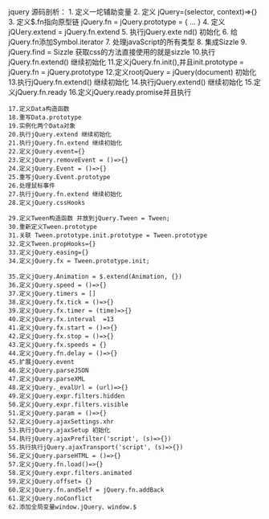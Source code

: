 jquery 源码剖析：
	1. 定义一坨辅助变量
	2. 定义 jQuery=(selector, context)=>{}
	3. 定义$.fn指向原型链 jQuery.fn = jQuery.prototype = { ... }
	4. 定义jQUery.extend = jQuery.fn.extend
	5. 执行jQuery.exte	nd() 初始化
	6. 给 jQuery.fn添加Symbol.iterator
	7. 处理javaScript的所有类型
	8. 集成Sizzle
	9. jQuery.find = Sizzle 获取css的方法直接使用的就是sizzle
	10.执行jQuery.fn.extend() 继续初始化
	11.定义jQuery.fn.init(),并且init.prototype = jQuery.fn = jQuery.prototype
	12.定义rootjQuery = jQuery(document) 初始化
	13.执行jQuery.fn.extend() 继续初始化
	14.执行jQuery.extend() 继续初始化
	15.定义jQuery.fn.ready
	16.定义jQuery.ready.promise并且执行
	
	17.定义Data构造函数
	18.重写Data.prototype
	19.实例化两个Data对象
	20.执行jQuery.extend 继续初始化
	21.执行jQuery.fn.extend 继续初始化
	22.定义jQuery.event={}
	23.定义jQuery.removeEvent = ()=>{}
	24.定义jQuery.Event = ()=>{}
	25.重写jQuery.Event.prototype
	26.处理鼠标事件
	27.执行jQuery.fn.extend 继续初始化
	28.定义jQuery.cssHooks
	
	29.定义Tween构造函数 并放到jQuery.Tween = Tween;
	30.重新定义Tween.prototype
	31.关联 Tween.prototype.init.prototype = Tween.prototype
	32.定义Tween.propHooks={}
	33.定义jQuery.easing={}
	34.定义jQuery.fx = Tween.prototype.init;
	
	35.定义jQuery.Animation = $.extend(Animation, {})
	36.定义jQuery.speed = ()=>{}
	37.定义jQuery.timers = []
	38.定义jQuery.fx.tick = ()=>{}
	39.定义jQuery.fx.timer = (time)=>{}
	40.定义jQuery.fx.interval  =13
	41.定义jQuery.fx.start = ()=>{}
	42.定义jQuery.fx.stop = ()=>{}
	43.定义jQuery.fx.speeds = {} 
	44.定义jQuery.fn.delay = ()=>{}
	45.扩展jQuery.event
	46.定义jQuery.parseJSON
	47.定义jQuery.parseXML
	48.定义jQuery._evalUrl = (url)=>{}
	49.定义jQuery.expr.filters.hidden
	50.定义jQuery.expr.filters.visible
	51.定义jQuery.param = ()=>{}
	52.定义jQuery.ajaxSettings.xhr
	53.执行jQuery.ajaxSetup 初始化
	54.执行jQuery.ajaxPrefilter('script', (s)=>{})
	55.执行执行jQuery.ajaxTransport('script', (s)=>{})
	56.定义jQuery.parseHTML = ()=>{}
	57.定义jQuery.fn.load()=>{}
	58.定义jQuery.expr.filters.animated
	59.定义jQuery.offset= {}
	60.定义jQuery.fn.andSelf = jQuery.fn.addBack
	61.定义jQuery.noConflict
	62.添加全局变量window.jQuery、window.$
	
	
	
	
	
